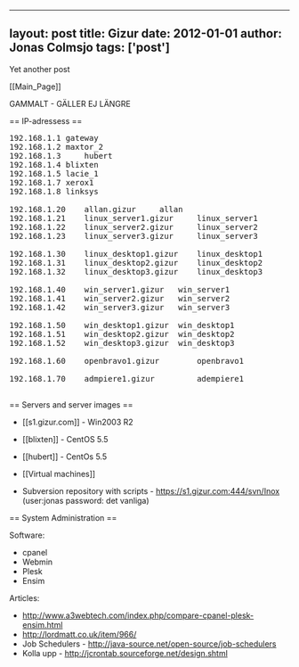 
---
layout: post
title: Gizur
date: 2012-01-01
author: Jonas Colmsjo
tags: ['post']
---

Yet another post





[[Main_Page]]


GAMMALT - GÄLLER EJ LÄNGRE

== IP-adressess ==

<pre>
192.168.1.1	gateway
192.168.1.2	maxtor_2
192.168.1.3     hubert
192.168.1.4	blixten
192.168.1.5	lacie_1
192.168.1.7	xerox1
192.168.1.8	linksys

192.168.1.20	allan.gizur		allan
192.168.1.21	linux_server1.gizur 	linux_server1
192.168.1.22	linux_server2.gizur 	linux_server2
192.168.1.23	linux_server3.gizur 	linux_server3

192.168.1.30	linux_desktop1.gizur 	linux_desktop1
192.168.1.31	linux_desktop2.gizur 	linux_desktop2
192.168.1.32	linux_desktop3.gizur 	linux_desktop3

192.168.1.40	win_server1.gizur 	win_server1
192.168.1.41	win_server2.gizur 	win_server2
192.168.1.42	win_server3.gizur 	win_server3

192.168.1.50	win_desktop1.gizur 	win_desktop1
192.168.1.51	win_desktop2.gizur 	win_desktop2
192.168.1.52	win_desktop3.gizur 	win_desktop3

192.168.1.60    openbravo1.gizur        openbravo1

192.168.1.70    admpiere1.gizur         adempiere1

</pre>


==  Servers and server images ==

* [[s1.gizur.com]] - Win2003 R2
* [[blixten]] - CentOS 5.5
* [[hubert]] - CentOs 5.5
* [[Virtual machines]]

* Subversion repository with scripts - https://s1.gizur.com:444/svn/Inox (user:jonas password: det vanliga)


== System Administration ==

Software:
* cpanel
* Webmin
* Plesk
* Ensim


Articles:
* http://www.a3webtech.com/index.php/compare-cpanel-plesk-ensim.html
* http://lordmatt.co.uk/item/966/
* Job Schedulers - http://java-source.net/open-source/job-schedulers
* Kolla upp - http://jcrontab.sourceforge.net/design.shtml
